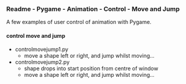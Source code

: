 ### Readme - Pygame - Animation - Control - Move and Jump

A few examples of user control of animation with Pygame.

#### control move and jump
  * controlmovejump1.py
    * move a shape left or right, and jump whilst moving...
  * controlmovejump2.py
    * shape drops into start position from centre of window
    * move a shape left or right, and jump whilst moving...
